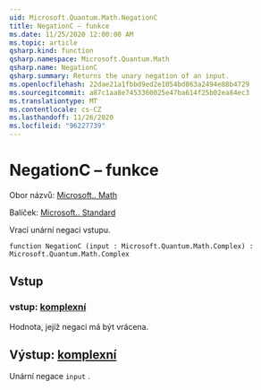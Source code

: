 ```yaml
---
uid: Microsoft.Quantum.Math.NegationC
title: NegationC – funkce
ms.date: 11/25/2020 12:00:00 AM
ms.topic: article
qsharp.kind: function
qsharp.namespace: Microsoft.Quantum.Math
qsharp.name: NegationC
qsharp.summary: Returns the unary negation of an input.
ms.openlocfilehash: 22dae21a1fbbd9ed2e1054bd863a2494e88b4729
ms.sourcegitcommit: a87c1aa8e7453360025e47ba614f25b02ea84ec3
ms.translationtype: MT
ms.contentlocale: cs-CZ
ms.lasthandoff: 11/26/2020
ms.locfileid: "96227739"
---
```

# <a name="negationc-function"></a>NegationC – funkce

Obor názvů: [Microsoft.. Math](xref:Microsoft.Quantum.Math)

Balíček: [Microsoft.. Standard](https://nuget.org/packages/Microsoft.Quantum.Standard)


Vrací unární negaci vstupu.

```qsharp
function NegationC (input : Microsoft.Quantum.Math.Complex) : Microsoft.Quantum.Math.Complex
```


## <a name="input"></a>Vstup

### <a name="input--complex"></a>vstup: [komplexní](xref:Microsoft.Quantum.Math.Complex)

Hodnota, jejíž negaci má být vrácena.



## <a name="output--complex"></a>Výstup: [komplexní](xref:Microsoft.Quantum.Math.Complex)

Unární negace `input` .